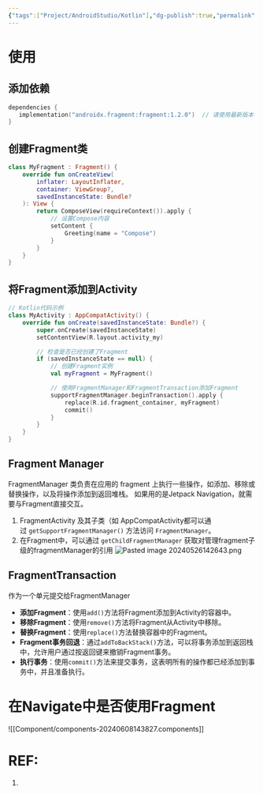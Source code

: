 ```yaml
---
{"tags":["Project/AndroidStudio/Kotlin"],"dg-publish":true,"permalink":"/Project/AndroidStudio/Fragment/","dgPassFrontmatter":true}
---
```


# 使用

## 添加依赖
 ```kotlin
 dependencies {
    implementation("androidx.fragment:fragment:1.2.0")  // 请使用最新版本
}
 ```
## 创建Fragment类
```kotlin
class MyFragment : Fragment() {
    override fun onCreateView(
        inflater: LayoutInflater, 
        container: ViewGroup?, 
        savedInstanceState: Bundle?
    ): View {
        return ComposeView(requireContext()).apply {
            // 设置Compose内容
            setContent {
                Greeting(name = "Compose")
            }
        }
    }
}
```
## 将Fragment添加到Activity
```kotlin
// Kotlin代码示例
class MyActivity : AppCompatActivity() {
    override fun onCreate(savedInstanceState: Bundle?) {
        super.onCreate(savedInstanceState)
        setContentView(R.layout.activity_my)

        // 检查是否已经创建了Fragment
        if (savedInstanceState == null) {
            // 创建Fragment实例
            val myFragment = MyFragment()

            // 使用FragmentManager和FragmentTransaction添加Fragment
            supportFragmentManager.beginTransaction().apply {
                replace(R.id.fragment_container, myFragment)
                commit()
            }
        }
    }
}
```
## Fragment Manager
FragmentManager 类负责在应用的 fragment 上执行一些操作，如添加、移除或替换操作，以及将操作添加到返回堆栈。
如果用的是Jetpack Navigation，就需要与Fragment直接交互。
1. FragmentActivity 及其子类（如 AppCompatActivity都可以通过 `getSupportFragmentManager()` 方法访问 `FragmentManager`。
2. 在Fragment中，可以通过 `getChildFragmentManager` 获取对管理fragment子级的fragmentManager的引用
![Pasted image 20240526142643.png](/img/user/Project/AndroidStudio/%E5%9B%BE%E7%89%87/Pasted%20image%2020240526142643.png)
## FragmentTransaction
作为一个单元提交给FragmentManager
- **添加Fragment**：使用`add()`方法将Fragment添加到Activity的容器中。
- **移除Fragment**：使用`remove()`方法将Fragment从Activity中移除。
- **替换Fragment**：使用`replace()`方法替换容器中的Fragment。
- **Fragment事务回退**：通过`addToBackStack()`方法，可以将事务添加到返回栈中，允许用户通过按返回键来撤销Fragment事务。
- **执行事务**：使用`commit()`方法来提交事务，这表明所有的操作都已经添加到事务中，并且准备执行。

# 在Navigate中是否使用Fragment
![[Component/components-20240608143827.components]]
# REF:
1. 
